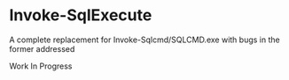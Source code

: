 # Invoke-SqlExecute
A complete replacement for Invoke-Sqlcmd/SQLCMD.exe with bugs in the former addressed

Work In Progress
